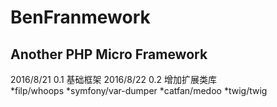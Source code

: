 # BenFranmework
## Another PHP Micro Framework

2016/8/21 0.1 基础框架
2016/8/22 0.2 增加扩展类库		
*filp/whoops
*symfony/var-dumper
*catfan/medoo
*twig/twig